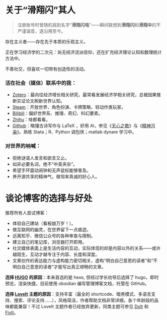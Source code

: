 # 


# 关于“滑翔闪”其人

> 注册账号时曾随机摇到名字“**滑翔闪电**”——瞬间联想到**滑翔闪**和**滑翔伞**的不严谨谐音，遂沿用至今。

存在主义者——存在先于本质的乐观主义。

正在学习经济学的二次元：尚无经济流派信仰，还在扩充经济理论认知和数理统计方法中。

不善社交，但喜欢一切带有创造性的活动。

### 活在社会（媒体）联系中的我：

- [Zotero](https://www.zotero.org/groups/literature-notes)：最向往经济增长相关研究，最常看发展经济学相关研究，总被因果推断实证论文刷新世界认知。
- [Steam](https://steamcommunity.com/id/flytothemoon2333/)：开放世界、角色扮演、卡牌策略、轻动作类玩家。
- [Bilibili](https://space.bilibili.com/39033282)：偏好世界系、推理、奇幻、科幻要素。
- [Zhihu](https://www.zhihu.com/people/nan-yang-xi-shu)：啥都看看。
- [Github](https://github.com/hzp2333)：略懂古诗写作与 LaTeX ，好用 AI，参见《[无心之歌](https://blog.huaxiangshan.com/%E6%97%A0%E5%BF%83%E4%B9%8B%E6%AD%8C%EF%BC%88%E5%8F%A4%E8%AF%97%E5%88%9B%E4%BD%9C%E6%8C%87%E5%8C%97%EF%BC%89.pdf)》与《[精神污染](https://blog.huaxiangshan.com/%E7%B2%BE%E7%A5%9E%E6%B1%A1%E6%9F%93.pdf)》。熟练 Stata；R、Python 调包侠；matlab dynare 学习中。

### 对世界的呐喊：

- 拒绝谜语人发言和欲言又止。
- 如非必要名词，绝不“中英夹杂”。
- 希望手环震动闹钟和无声鼠标能够普及。
- 养开源共享的精神气，做坦率真诚的好心人。

# 谈论博客的选择与好处

推荐所有人尝试博客：

- 体验自己建站（看板娘万岁！）。
- 做互联网的幽灵，在世界留下一点痕迹。
- 远离知乎、微信公众号的各种审查与限制。
- 建立自己的笔记库，浏览器打开即用。
- 社交媒体表面上是生活内容的互动，实际体现的却是内容以外的关系——或许越陌生，互动才越专注于内容、长度和深度。
- 文章创作的表达能力与虚构能力密切相关，虚构“明白自己意思的读者”和“不明白自己意思的读者”才能写出真正顺畅的文章。

**选择 [HUGO](https://gohugo.io/) 的原因**：本来首选的是 hexo, 但经过学长劝导后选择了 hugo，即时预览，渲染快捷。目前使用 obsidian 编写管理博客文档，托管在 GitHub。

**选择 [LoveIt](https://hugoloveit.com/zh-cn/) 主题的原因**：支持丰富（最全的 shortcode、暗黑模式、多语言支持、搜索、评论支持......），风格简洁，作者帮助文档非常详细，各个年龄段的品味都能兼容！不过 LoveIt 主题作者已经放弃更新，同类主题可参见 [DoIt](https://hugodoit.pages.dev/zh-cn/) 和 [FixIt](https://fixit.lruihao.cn/)。
